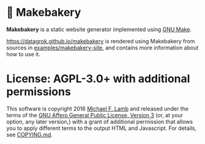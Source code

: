 # 🍞 Makebakery

**Makebakery** is a static website generator implemented using [GNU Make][].

<https://datagrok.github.io/makebakery> is rendered using Makebakery from sources in [examples/makebakery-site](examples/makebakery-site), and contains more information about how to use it.

# License: AGPL-3.0+ with additional permissions

This software is copyright 2016 [Michael F. Lamb][] and released under the terms of the [GNU Affero General Public License, Version 3][AGPL-3.0+] (or, at your option, any later version,) with a grant of additional permission that allows you to apply different terms to the output HTML and Javascript. For details, see [COPYING.md](COPYING.md).

[AGPL-3.0+]: http://www.gnu.org/licenses/agpl.html
[Michael F. Lamb]: http://datagrok.org
[GNU Make]: http://www.gnu.org/software/make/
